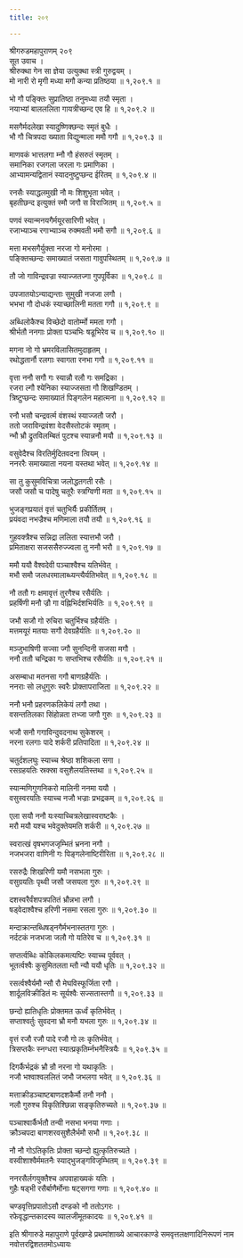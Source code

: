```yaml
---
title: २०९

---
```

श्रीगरुडमहापुराणम् २०९  
सूत उवाच ।  
श्रीरुक्था गेन सा ज्ञेया उत्युक्था स्त्री गुरुद्वयम् ।  
मो नारी रो मृगी मध्या मगौ कन्या प्रतिष्ठया ॥ १,२०९.१ ॥  
  
भो गौ पङ्क्तिः सुप्रातिष्ठा तनुमध्या तयौ स्मृता ।  
नयाभ्यां बालललिता गायत्रीच्छन्द एव हि ॥ १,२०९.२ ॥  
  
मसगैर्मदलेखा स्यादुष्णिक्छन्दः स्मृतं बुधैः ।  
भौ गौ चित्रपदा ख्याता विद्युन्माला ममौ गगौ ॥ १,२०९.३ ॥  
  
माणवकं भात्तलगा म्नौ गौ हंसरुतं स्मृतम् ।  
समानिका रजगला जरला गः प्रमाणिका ।  
आभ्यामन्यद्वितानं स्यादनुष्टुप्छन्द ईरितम् ॥ १,२०९.४ ॥  
  
रनसैः स्याद्धलमुखी नौ मः शिशुभृता भवेत् ।  
बृहतीछन्द इत्युक्तं स्मौ जगौ स विराजितम् ॥ १,२०९.५ ॥  
  
पणवं स्यान्मनयगैर्मयूरसारिणी भवेत् ।  
रजाभ्याञ्च रगाभ्याञ्च रुक्मवती भमौ सगौ ॥ १,२०९.६ ॥  
  
मत्ता मभसगैर्युक्ता नरजा गो मनोरमा ।  
पङ्क्तिच्छन्दः समाख्यातं जसता गावुपस्थितम् ॥ १,२०९.७ ॥  
  
तौ जो गाविन्द्रवज्रा स्याज्जतज्गा गुपपूर्विका ॥ १,२०९.८ ॥  
  
उपजातयोऽन्याद्यन्ताः सुमुखी नजजा लगौ ।  
भभभा गौ दोधकं स्याच्छालिनी मतता गगौ ॥ १,२०९.९ ॥  
  
अब्धिलोकैश्च विच्छेदो वातोर्म्मो ममता गगौ ।  
श्रीर्भतौ ननगाः प्रोक्ता पञ्चभिः षडूभिरेव च ॥ १,२०९.१० ॥  
  
मगना नो गो भ्रमरविलासितमुदाहृतम् ।  
रथोद्धतार्नौ रलगाः स्वागता रनभा गगौ ॥ १,२०९.११ ॥  
  
वृत्ता ननौ सगौ गः स्यान्नौ रलौ गः समद्रिका ।  
रजरा ल्गौ श्येनिका स्याज्जसता गौ शिखण्डितम् ।  
त्रिष्टुप्छन्दः समाख्यातं पिङ्गलेन महात्मना ॥ १,२०९.१२ ॥  
  
रनौ भसौ चन्द्रवर्त्म वंशस्थं स्याज्जतौ जरौ ।  
ततो जराविन्द्रवंशा वेदसैस्तोटकं स्मृतम् ।  
न्भौ भ्रौ द्रुतविलम्बितं पुटश्च स्यान्ननौ मयौ ॥ १,२०९.१३ ॥  
  
वसुवेदैश्च विरतिर्मुदितवदना त्वियम् ।  
ननररैः समाख्याता नयना यस्तथा भवेत् ॥ १,२०९.१४ ॥  
  
सा तु कुसुमविचित्रा जलोद्धतगती रसैः ।  
जसौ जसौ च पादेषु चतूरैः स्त्रग्विणी मता ॥ १,२०९.१५ ॥  
  
भुजङ्गप्रयातं वृत्तं चतुभिर्यैः प्रकीर्तितम् ।  
प्रयंवदा नभज्रैश्च मणिमाला तयौ तयौ ॥ १,२०९.१६ ॥  
  
गुहवक्त्रैश्च सन्निद्रा ललिता स्यात्तभौ जरौ ।  
प्रमिताक्षरा सजससैरुज्ज्वला तु ननौ भरौ ॥ १,२०९.१७ ॥  
  
ममौ ययौ वैश्वदेवी पञ्चाश्वैश्च यतिर्भवेत् ।  
मभौ समौ जलधरमालाब्ध्यन्त्यैर्यतिभवेत् ॥ १,२०९.१८ ॥  
  
नौ ततौ गः क्षमावृत्तं तुरगैश्च रसैर्यतिः ।  
प्रहर्षिणी मनौ ज्रौ गा वह्निभिर्दशभिर्यतिः ॥ १,२०९.१९ ॥  
  
जभौ सजौ गो रुचिरा चतुर्भिश्च ग्रहैर्यतिः ।  
मत्तमयूरं मतयाः सगौ देवग्रहैर्यतिः ॥ १,२०९.२० ॥  
  
मञ्जुभाषिणी सज्सा ज्गौ सुनन्दिनी सजसा मगौ ।  
ननौ ततौ चन्द्रिका गः सप्तभिश्च रसैर्यतिः ॥ १,२०९.२१ ॥  
  
असम्बाधा मतनसा गगौ बाणग्रहैर्यतिः ।  
ननराः सो लधुगुरुः स्वरैः प्रोक्तापराजिता ॥ १,२०९.२२ ॥  
  
ननौ भनौ प्रहरणकलिकेयं लगौ तथा ।  
वसन्ततिलका सिंहोन्नता तभ्जा जगौ गुरुः ॥ १,२०९.२३ ॥  
  
भजौ सनौ गगाविन्दुवदनाथ सुकेशरम् ।  
नरना रलगाः पादे शर्करी प्रतिपादिता ॥ १,२०९.२४ ॥  
  
चतुर्दशलघुः स्याच्च श्रेष्ठा शशिकला सगा ।  
रसग्रहयतिः स्रक्स्रा वसुशैलयतिस्तथा ॥ १,२०९.२५ ॥  
  
स्यान्मणिगुणनिकरो मालिनी ननमा ययौ ।  
वसुस्वरयतिः स्याच्च नजौ भज्राः प्रभद्रकम् ॥ १,२०९.२६ ॥  
  
एला सयौ ननौ यःस्याच्चित्रलेखास्वराष्टकैः ।  
मरौ मयौ यश्च भवेदुक्तेयमति शर्करी ॥ १,२०९.२७ ॥  
  
स्वरात्खं वृषभगजजृम्भितं भ्रनना नगौ ।  
नजभजरा वाणिनी गः पिङ्गलेनाष्टिरीरिता ॥ १,२०९.२८ ॥  
  
रसरुद्रैः शिखरिणी यमौ नसभला गुरुः ।  
वसुग्रयतिः पृथ्वी जसौ जसयला गुरुः ॥ १,२०९.२९ ॥  
  
दशस्वरैर्वंशपत्रपतितं भ्रौन्नभा लगौ ।  
षड्वेदाश्वैश्च हरिणी नसमा रसला गुरुः ॥ १,२०९.३० ॥  
  
मन्दाक्रान्तब्धिषड्नगैर्मभनास्ततगा गुरुः ।  
नर्दटकं नजभजा जलौ गो यतिरेव च ॥ १,२०९.३१ ॥  
  
सप्तर्त्वब्धिः कोकिलकमत्यष्टिः स्याच्च पूर्ववत् ।  
भूतर्त्वश्वैः कुसुमितलता म्तौ न्यौ ययौ धृतिः ॥ १,२०९.३२ ॥  
  
रसर्त्वश्वैर्यमौ न्सौ रौ मेघविस्फूर्जिता रगौ ।  
शार्दूलविक्रीडितं मः सूर्यश्वैः सज्सतास्तगौ ॥ १,२०९.३३ ॥  
  
छन्दो ह्यतिधृतिः प्रोक्तमत ऊर्ध्वं कृतिर्भवेत् ।  
सप्ताश्वर्तुः सुवदना भ्रौ मनौ यभला गुरुः ॥ १,२०९.३४ ॥  
  
वृत्तं रजौ रजौ पादे रजौ गो लः कृतिर्भवेत् ।  
त्रिसप्तकैः स्नग्धरा स्यात्प्रकृतिर्म्नभनैस्त्रियैः ॥ १,२०९.३५ ॥  
  
दिगर्कैर्भद्रकं भ्रौ न्रौ नरना गो यथाकृतिः ।  
नजौ भश्वाश्वललितं जभौ जभलगा भवेत् ॥ १,२०९.३६ ॥  
  
मत्ताक्रीडञ्चाष्टबाणदशकैर्मौ तनौ ननौ ।  
नलौ गुरुश्च विकृतिश्छिन्ना सङ्कृतिरुच्यते ॥ १,२०९.३७ ॥  
  
पञ्चाश्वार्कैर्भतौ तन्वी नसभा भनया गणाः ।  
क्रौञ्चपदा बाणशरवसुशैलैर्भमौ सभौ ॥ १,२०९.३८ ॥  
  
नौ नौ गोऽतिकृतिः प्रोक्ता च्छन्दो ह्युत्कृतिरुच्यते ।  
वस्वीशाश्वैर्ममतनैः स्याद्भुजङ्गविजृम्भितम् ॥ १,२०९.३९ ॥  
  
ननरसैर्लगयुक्तैश्च अपवाहाख्यकं यतिः ।  
गुहैः षड्भी रसैर्बाणैर्मोनाः षट्सगगा गणाः ॥ १,२०९.४० ॥  
  
चण्डवृत्तिप्रपातोऽसौ दण्डको नौ ततोऽगरः ।  
रफेवृद्धान्तकादस्य व्यालजीमूतकादयः ॥ १,२०९.४१ ॥  
  
इति श्रीगारुडे महापुराणे पूर्वखण्डे प्रथमांशाख्ये आचारकाण्डे समवृत्तलक्षणादिनिरूपणं नाम नवोत्तरद्विशततमोऽध्यायः